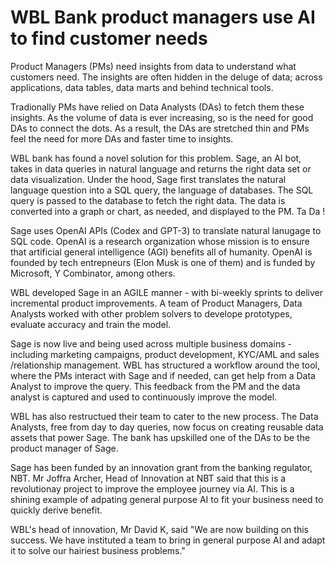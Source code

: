 # WBL Bank product managers use AI to find customer needs

Product Managers (PMs) need insights from data to understand what customers need. The insights are often hidden in the deluge of data; across applications, data tables, data marts and behind technical tools. 

Tradionally PMs have relied on Data Analysts (DAs) to fetch them these insights. As the volume of data is ever increasing, so is the need for good DAs to connect the dots. As a result, the DAs are stretched thin and PMs feel the need for more DAs and faster time to insights. 

WBL bank has found a novel solution for this problem. Sage, an AI bot, takes in data queries in natural language and returns the right data set or data visualization.  Under the hood, Sage first translates the natural language question into a SQL query, the language of databases. The SQL query is passed to the database to fetch the right data. The data is converted into a graph or chart, as needed, and displayed to the PM. Ta Da !

Sage uses OpenAI APIs (Codex and GPT-3) to translate natural lanugage to SQL code. OpenAI is a research organization whose mission is to ensure that artificial general intelligence (AGI) benefits all of humanity. OpenAI is founded by tech entrepneurs (Elon Musk is one of them) and is funded by Microsoft, Y Combinator, among others. 

WBL developed Sage in an AGILE manner - with bi-weekly sprints to deliver incremental product improvements. A team of Product Managers, Data Analysts worked with other problem solvers to develope prototypes, evaluate accuracy and train the model. 

Sage is now live and being used across multiple business domains - including marketing campaigns, product development, KYC/AML and sales /relationship management. WBL has structured a workflow around the tool,  where the PMs interact with Sage and if needed, can get help from a Data Analyst to improve the query. This feedback from the PM and the data analyst is captured and used to continuously improve the model. 

WBL has also restructued their team to cater to the new process. The Data Analysts, free from day to day queries, now focus on creating reusable data assets that power Sage. The bank has upskilled one of the DAs to be the product manager of Sage. 

Sage has been funded by an innovation grant from the banking regulator, NBT. Mr Joffra Archer, Head of Innovation at NBT said that this is a revolutionay project to improve the employee journey via AI.  This is a shining example of adpating general purpose AI to fit your business need to quickly derive benefit. 

WBL's head of innovation, Mr David K, said "We are now building on this success. We have instituted a team to bring in general purpose AI and adapt it to solve our hairiest business problems."
